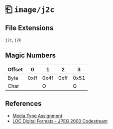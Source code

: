 # [⎗](../README.md) `image/j2c`

## File Extensions

`j2c`, `j2k`

## Magic Numbers

| Offset | 0    | 1    | 2    | 3    |
| ------ | ---- | ---- | ---- | ---- |
| Byte   | 0xff | 0x4f | 0xff | 0x51 |
| Char   |      | O    |      | Q    |

## References

- [Media Type Assignment](https://www.iana.org/assignments/media-types/image/j2c)
- [LOC Digital Formats - JPEG 2000 Codestream](https://www.loc.gov/preservation/digital/formats/fdd/fdd000138.shtml)
